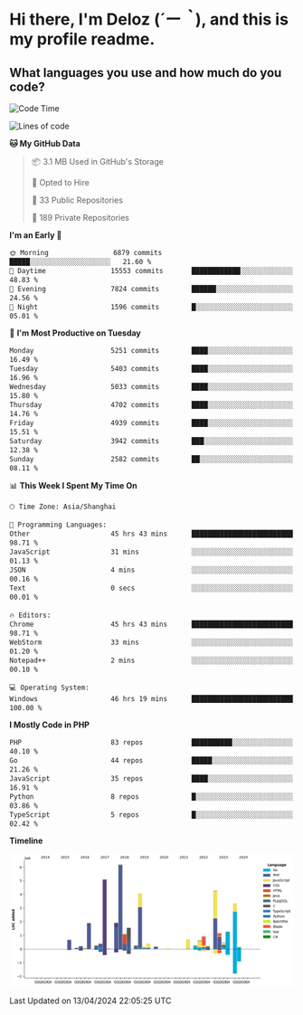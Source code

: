 # **Hi there, I'm Deloz (*´ー｀*), and this is my profile readme.**

## **What languages you use and how much do you code?**

<!--START_SECTION:waka-->
![Code Time](http://img.shields.io/badge/Code%20Time-3%2C750%20hrs%2031%20mins-blue)

![Lines of code](https://img.shields.io/badge/From%20Hello%20World%20I%27ve%20Written-37.7%20million%20lines%20of%20code-blue)

**🐱 My GitHub Data** 

> 📦 3.1 MB Used in GitHub's Storage 
 > 
> 💼 Opted to Hire
 > 
> 📜 33 Public Repositories 
 > 
> 🔑 189 Private Repositories 
 > 
**I'm an Early 🐤** 

```text
🌞 Morning                6879 commits        █████░░░░░░░░░░░░░░░░░░░░   21.60 % 
🌆 Daytime                15553 commits       ████████████░░░░░░░░░░░░░   48.83 % 
🌃 Evening                7824 commits        ██████░░░░░░░░░░░░░░░░░░░   24.56 % 
🌙 Night                  1596 commits        █░░░░░░░░░░░░░░░░░░░░░░░░   05.01 % 
```
📅 **I'm Most Productive on Tuesday** 

```text
Monday                   5251 commits        ████░░░░░░░░░░░░░░░░░░░░░   16.49 % 
Tuesday                  5403 commits        ████░░░░░░░░░░░░░░░░░░░░░   16.96 % 
Wednesday                5033 commits        ████░░░░░░░░░░░░░░░░░░░░░   15.80 % 
Thursday                 4702 commits        ████░░░░░░░░░░░░░░░░░░░░░   14.76 % 
Friday                   4939 commits        ████░░░░░░░░░░░░░░░░░░░░░   15.51 % 
Saturday                 3942 commits        ███░░░░░░░░░░░░░░░░░░░░░░   12.38 % 
Sunday                   2582 commits        ██░░░░░░░░░░░░░░░░░░░░░░░   08.11 % 
```


📊 **This Week I Spent My Time On** 

```text
🕑︎ Time Zone: Asia/Shanghai

💬 Programming Languages: 
Other                    45 hrs 43 mins      █████████████████████████   98.71 % 
JavaScript               31 mins             ░░░░░░░░░░░░░░░░░░░░░░░░░   01.13 % 
JSON                     4 mins              ░░░░░░░░░░░░░░░░░░░░░░░░░   00.16 % 
Text                     0 secs              ░░░░░░░░░░░░░░░░░░░░░░░░░   00.01 % 

🔥 Editors: 
Chrome                   45 hrs 43 mins      █████████████████████████   98.71 % 
WebStorm                 33 mins             ░░░░░░░░░░░░░░░░░░░░░░░░░   01.20 % 
Notepad++                2 mins              ░░░░░░░░░░░░░░░░░░░░░░░░░   00.10 % 

💻 Operating System: 
Windows                  46 hrs 19 mins      █████████████████████████   100.00 % 
```

**I Mostly Code in PHP** 

```text
PHP                      83 repos            ██████████░░░░░░░░░░░░░░░   40.10 % 
Go                       44 repos            █████░░░░░░░░░░░░░░░░░░░░   21.26 % 
JavaScript               35 repos            ████░░░░░░░░░░░░░░░░░░░░░   16.91 % 
Python                   8 repos             █░░░░░░░░░░░░░░░░░░░░░░░░   03.86 % 
TypeScript               5 repos             █░░░░░░░░░░░░░░░░░░░░░░░░   02.42 % 
```



**Timeline**

![Lines of Code chart](https://raw.githubusercontent.com/deloz/deloz/main/assets/bar_graph.png)


 Last Updated on 13/04/2024 22:05:25 UTC
<!--END_SECTION:waka-->
